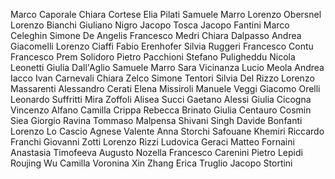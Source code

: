 Marco Caporale
Chiara Cortese
Elia Pilati
Samuele Marro
Lorenzo Obersnel
Lorenzo Bianchi
Giuliano Nigro
Jacopo Tosca
Jacopo Fantini
Marco Celeghin
Simone De Angelis
Francesco Medri
Chiara Dalpasso
Andrea Giacomelli
Lorenzo Ciaffi
Fabio Erenhofer
Silvia Ruggeri
Francesco Contu
Francesco Prem Solidoro
Pietro Pacchioni
Stefano  Puligheddu
Nicola Leonetti
Giulia Dall'Aglio
Samuele Marro
Sara Vicinanza
Lucio Meola
Andrea Iacco
Ivan Carnevali
Chiara Zelco
Simone Tentori
Silvia Del Rizzo
Lorenzo Massarenti
Alessandro Cerati
Elena Missiroli
Manuele Veggi
Giacomo Orelli
Leonardo Suffritti
Mira Zoffoli
Alisea Succi
Gaetano Alessi
Giulia Cicogna
Vincenzo Alfano
Camilla Crippa
Rebecca Brinato
Giulia Centauro
Cosmin Siea
Giorgio Ravina
Tommaso Malpensa
Shivani Singh
Davide Bonfanti
Lorenzo Lo Cascio
Agnese Valente
Anna Storchi
Safouane Khemiri
Riccardo Franchi
Giovanni Zotti
Lorenzo Rizzi
Ludovica Geraci
Matteo Fornaini
Anastasia Timofeeva
Augusto Nozella
Francesco Carenini
Pietro Lepidi
Roujing Wu
Camilla Voronina
Xin Zhang
Erica Truglio
Jacopo Stortini
